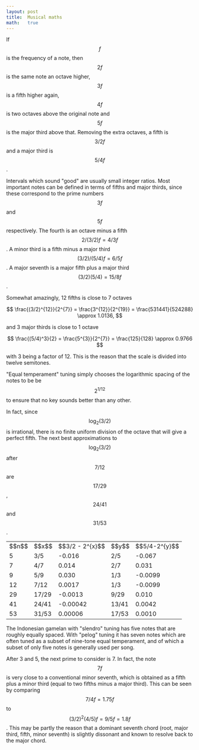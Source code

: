 ```yaml
---
layout: post
title:  Musical maths
math:   true
---
```


If $$f$$ is the frequency of a note, then $$2f$$ is the same note an octave higher, $$3f$$ is a fifth higher again, $$4f$$ is two octaves above the original note and $$5f$$ is the major third above that.
Removing the extra octaves, a fifth is $$3/2 f$$ and a major third is $$5/4 f$$.

Intervals which sound "good" are usually small integer ratios.
Most important notes can be defined in terms of fifths and major thirds, since these correspond to the prime numbers $$3f$$ and $$5f$$ respectively.
The fourth is an octave minus a fifth $$2 / (3/2) f = 4/3f $$.
A minor third is a fifth minus a major third $$(3/2) / (5/4) f = 6/5 f$$.
A major seventh is a major fifth plus a major third $$(3/2)(5/4) = 15/8 f$$.

Somewhat amazingly, 12 fifths is close to 7 octaves

$$
\frac{(3/2)^{12}}{2^{7}}
= \frac{3^{12}}{2^{19}}
= \frac{531441}{524288}
\approx 1.0136,
$$

and 3 major thirds is close to 1 octave

$$
\frac{(5/4)^3}{2}
= \frac{5^{3}}{2^{7}}
= \frac{125}{128}
\approx 0.9766
$$

with 3 being a factor of 12.
This is the reason that the scale is divided into twelve semitones.

"Equal temperament" tuning simply chooses the logarithmic spacing of the notes to be be $$2^{1/12}$$ to ensure that no key sounds better than any other.

In fact, since $$\log_{2}(3/2)$$ is irrational, there is no finite uniform division of the octave that will give a perfect fifth.
The next best approximations to $$\log_{2}(3/2)$$ after $$7/12$$ are $$17/29$$, $$24/41$$ and $$31/53$$.

<table>
<tr><td> $$n$$ </td><td> $$x$$ </td><td> $$3/2 - 2^{x}$$ </td><td> $$y$$ </td><td> $$5/4-2^{y}$$ </td></tr>
<tr><td> 5 </td><td> 3/5 </td><td> -0.016 </td><td> 2/5 </td><td> -0.067 </td></tr>
<tr><td> 7 </td><td> 4/7 </td><td> 0.014 </td><td> 2/7 </td><td> 0.031 </td></tr>
<tr><td> 9 </td><td> 5/9 </td><td> 0.030 </td><td> 1/3 </td><td> -0.0099 </td></tr>
<tr><td> 12 </td><td> 7/12 </td><td> 0.0017 </td><td> 1/3 </td><td> -0.0099 </td></tr>
<tr><td> 29 </td><td> 17/29 </td><td> -0.0013 </td><td> 9/29 </td><td> 0.010 </td></tr>
<tr><td> 41 </td><td> 24/41 </td><td> -0.00042 </td><td> 13/41 </td><td> 0.0042 </td></tr>
<tr><td> 53 </td><td> 31/53 </td><td> 0.00006 </td><td> 17/53 </td><td> 0.0010 </td></tr>
</table>

The Indonesian gamelan with "slendro" tuning has five notes that are roughly equally spaced.
With "pelog" tuning it has seven notes which are often tuned as a subset of nine-tone equal temperament, and of which a subset of only five notes is generally used per song.

After 3 and 5, the next prime to consider is 7.
In fact, the note $$7f$$ is very close to a conventional minor seventh, which is obtained as a fifth plus a minor third (equal to two fifths minus a major third).
This can be seen by comparing $$7/4f = 1.75f$$ to $$(3/2)^{2} (4/5) f = 9/5 f = 1.8f$$.
This may be partly the reason that a dominant seventh chord (root, major third, fifth, minor seventh) is slightly dissonant and known to resolve back to the major chord.
